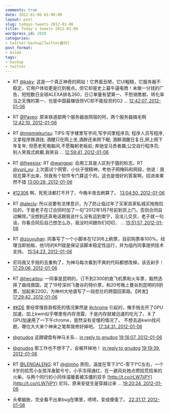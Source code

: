 ```yaml
---
comments: true
date: 2012-01-06 01:00:00
layout: post
slug: todays-tweets-2012-01-06
title: Today's tweets 2012-01-06
wordpress_id: 2028
categories:
- twitter-backup[Twitter备份]
post_format:
- Aside
tags:
- backup
- twitter
---
```





  * RT [@ksky](http://twitter.com/ksky): 这是一个真正神奇的网站！它界面丑陋，它UI粗糙，它服务器不稳定，它用户体验更是烂到极点。但它却是史上最牛逼电商！未做一分钱的广告，短短数日全球ALEXA排名260，日订单量有望第一、不愁销售额、转化率当之无愧的第一、也是中国最赚钱但VC却不能投资的G2 ... [12:42:07, 2012-01-06](http://twitter.com/gfrog/statuses/155147108591218688)





  * RT [@Paveo](http://twitter.com/Paveo): 原来铁道部两个服务器放网宿的阿，两个服务器搞毛啊 [12:42:10, 2012-01-06](http://twitter.com/gfrog/statuses/155147121656475648)





  * RT [@miemiekurisu](http://twitter.com/miemiekurisu): TIPS:写字楼里写字间,写字间里程序员; 程序人员写程序,又拿程序换酒钱; 酒醒只在网上坐,酒醉还来网下眠; 酒醉酒醒日复日,网上网下年复年; 但愿老死电脑间,不愿鞠躬老板前; 奔驰宝马贵者趣,公交自行程序员; 别人笑我忒疯癫,我笑自 ... [12:59:41, 2012-01-06](http://twitter.com/gfrog/statuses/155151529949663233)





  * RT [@freesisx](http://twitter.com/freesisx): RT [@wangpei](http://twitter.com/wangpei): 会用工具是人区别于猿的标志。RT [@yurii_yu](http://twitter.com/yurii_yu): 上次面试个网管，小伙子很精神，考他子网掩码和网段，他说：我现在算不出来，但我有个软件专门算这个的。这也是很好的答案啊，招进来果然不错 [13:00:28, 2012-01-06](http://twitter.com/gfrog/statuses/155151727107121153)





  * [#12306](http://search.twitter.com/search?q=%2312306) 啊，死死活都打不开了，今晚半夜去刷算了。 [13:04:50, 2012-01-06](http://twitter.com/gfrog/statuses/155152823456247809)





  * RT [@aleclu](http://twitter.com/aleclu): 所以说要有法律意识，为了防止临过年了买家具家私城买拖拖拉拉的，于是老子在订合同时加了一句“2012年1月7号前到货上门，否则合同自动解除。”没想到还真电话跟我说什么没有运到南宁，没法儿交货，老子就一句话，你看合同后自己想怎么办，我没时间跟你们叨叨， ... [15:51:57, 2012-01-06](http://twitter.com/gfrog/statuses/155194880891682817)





  * RT [@zouyuhan](http://twitter.com/zouyuhan): 同事写了一个小脚本在12306上刷票，目前购票率100%。经理当即拍板，他1月的KPI就是保证该脚本稳定性运行，并为组内同事提供技术支持。 [15:54:23, 2012-01-06](http://twitter.com/gfrog/statuses/155195491565584384)





  * 尼玛我又手贱的去重构了，为神马每次看到不爽的代码都想改掉。该去剁手！ [17:29:06, 2012-01-06](http://twitter.com/gfrog/statuses/155219329149976576)





  * RT [@hecaitou](http://twitter.com/hecaitou): 一同事是昆明的，订不到2300的直飞机票和火车票，毅然选择了曲线救国，定了19号深圳飞曼谷的特价票，和20号晚上曼谷到昆明的8折票，加起来2200，为神州大地谱写了一段悲壮的跨国回家路。【转发】 [17:29:42, 2012-01-06](http://twitter.com/gfrog/statuses/155219481277370368)





  * [#KDE](http://search.twitter.com/search?q=%23KDE) 里经常慢吞吞假死的情况果然是 [#chrome](http://search.twitter.com/search?q=%23chrome) 引起的，俺手贱去开了GPU加速，加上kwin似乎哪里有内存泄露，于是内存就被迅速的吃光了。关了GPU加速用了一下午chrome，竟然没有变慢的情况了。 不想去追kwin找问题，哪位大大来个神来之笔帮我修好掉吧。 [17:34:31, 2012-01-06](http://twitter.com/gfrog/statuses/155220692403634176)





  * [@gnudog](http://twitter.com/gnudog) 这跟键盘有神马关系… [in reply to gnudog](http://twitter.com/gnudog/statuses/1.5523915908109E+17) [19:16:07, 2012-01-06](http://twitter.com/gfrog/statuses/155246262596280320)





  * [@gnudog](http://twitter.com/gnudog) 那工作也不想干了，会被开掉地！ [in reply to gnudog](http://twitter.com/gnudog/statuses/1.5524653671503E+17) [19:19:39, 2012-01-06](http://twitter.com/gfrog/statuses/155247150618521600)





  * RT [@LENGALENG](http://twitter.com/LENGALENG): RT [@glimho](http://twitter.com/glimho) 贵阳，温度在零下3℃-零下1℃左右，一个8岁的拾荒小女孩浑身脏兮兮，小手冻得通红，在一避风处她点燃拾荒拾来的火柴，与两个同行的小同伴温暖着被冻僵的双手 [http://t.co/rLW7jiPY](http://t.co/rLW7jiPY) 尼玛，原来安徒生是穿越过来 ... [19:20:24, 2012-01-06](http://twitter.com/gfrog/statuses/155247337625759744)





  * 头晕脑胀，完全看不出来bug在哪里，啧啧，变成傻蛋了。 [22:31:17, 2012-01-06](http://twitter.com/gfrog/statuses/155295374242885633)




